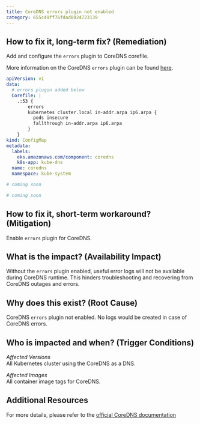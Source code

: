 ```yaml
---
title: CoreDNS errors plugin not enabled
category: 655c49ff76fdad0024723139
---
```


## How to fix it, long-term fix? (Remediation)

Add and configure the `errors` plugin to CoreDNS corefile.

More information on the CoreDNS `errors` plugin can be found [here](https://coredns.io/plugins/errors/).

```yaml k8s manifest
apiVersion: v1
data:
  # errors plugin added below
  Corefile: |
    .:53 {
        errors
        kubernetes cluster.local in-addr.arpa ip6.arpa {
          pods insecure
          fallthrough in-addr.arpa ip6.arpa
        }
    }
kind: ConfigMap
metadata:
  labels:
    eks.amazonaws.com/component: coredns
    k8s-app: kube-dns
  name: coredns
  namespace: kube-system
```
```yaml Terraform
# coming soon
```
```yaml Pulumi
# coming soon
```

## How to fix it, short-term workaround? (Mitigation)

Enable `errors` plugin for CoreDNS.

## What is the impact? (Availability Impact)

Without the `errors` plugin enabled, useful error logs will not be available during CoreDNS runtime. This hinders troubleshooting and recovering from CoreDNS outages and errors.

## Why does this exist? (Root Cause)

CoreDNS `errors` plugin not enabled. No logs would be created in case of CoreDNS errors.

## Who is impacted and when? (Trigger Conditions)

_Affected Versions_  
All Kubernetes cluster using the CoreDNS as a DNS.

_Affected Images_  
All container image tags for CoreDNS.

## Additional Resources

For more details, please refer to the [official CoreDNS documentation ](https://coredns.io/plugins/errors/)